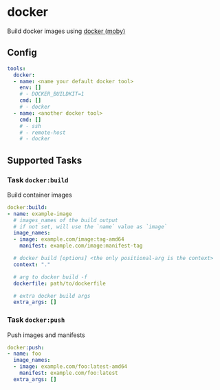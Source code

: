 # docker

Build docker images using [docker (moby)](https://github.com/moby/moby)

## Config

```yaml
tools:
  docker:
  - name: <name your default docker tool>
    env: []
    # - DOCKER_BUILDKIT=1
    cmd: []
    # - docker
  - name: <another docker tool>
    cmd: []
    # - ssh
    # - remote-host
    # - docker
```

## Supported Tasks

### Task `docker:build`

Build container images

```yaml
docker:build:
- name: example-image
  # images_names of the build output
  # if not set, will use the `name` value as `image`
  image_names:
  - image: example.com/image:tag-amd64
    manifest: example.com/image:manifest-tag

  # docker build [options] <the only positional-arg is the context>
  context: "."

  # arg to docker build -f
  dockerfile: path/to/dockerfile

  # extra docker build args
  extra_args: []
```

### Task `docker:push`

Push images and manifests

```yaml
docker:push:
- name: foo
  image_names:
  - image: example.com/foo:latest-amd64
    manifest: example.com/foo:latest
  extra_args: []
```
